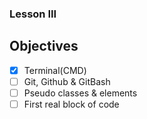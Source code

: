 ### Lesson III

## Objectives

- [x] Terminal(CMD)
- [ ] Git, Github & GitBash
- [ ] Pseudo classes & elements
- [ ] First real block of code
